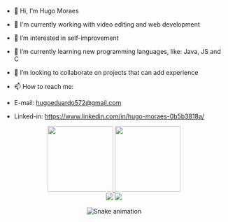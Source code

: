 - 👋 Hi, I’m Hugo Moraes
- 🔭 I'm currently working with video editing and web development
- 👀 I’m interested in self-improvement
- 🌱 I’m currently learning new programming languages, like: Java, JS and C
- 🤝 I’m looking to collaborate on projects that can add experience

- 📫 How to reach me:
- E-mail: hugoeduardo572@gmail.com
- Linked-in: https://www.linkedin.com/in/hugo-moraes-0b5b3818a/

<div align="center">
  <a href="https://github.com/Hugo-Moraes">
    <img height="150em" src="https://github-readme-stats.vercel.app/api?username=Hugo-Moraes&count_private=true&include_all_commits=true&show_icons=true&theme=dark&hide_border=false&show_owner=true"/>
    <img height="150em" src="https://github-readme-stats.vercel.app/api/top-langs/?username=Hugo-Moraes&theme=dark&hide_border=false&&layout=compact"/>
  </a>
</div>



<div align="center">
  <a href="https://www.instagram.com/hugo__moraes/" target="_blank"><img src="https://img.shields.io/badge/-Instagram-%23E4405F?style=for-the-badge&logo=instagram&logoColor=white" target="_blank"></a>
  <a href="https://www.linkedin.com/in/hugo-moraes-0b5b3818a/" target="_blank"><img src="https://img.shields.io/badge/-LinkedIn-%230077B5?style=for-the-badge&logo=linkedin&logoColor=white" target="_blank"></a> 
</div>

<div align="center">


<div align="center">

  ![Snake animation](https://github.com/danielbped/danielbped/blob/output/github-contribution-grid-snake.svg)
  
</div>

